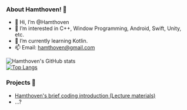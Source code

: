 
<!---
![Hamthoven's Profile Image](https://github.com/Hamthoven/Hamthoven/blob/main/HamThovenProfile.jpg)
--->

### About Hamthoven! 🐹

- 👋 Hi, I’m @Hamthoven
- 👀 I’m interested in C++, Window Programming, Android, Swift, Unity, etc.
- 🌱 I’m currently learning Kotlin.
- 📫 Email: hamthoven@gmail.com

![Hamthoven's GitHub stats](https://github-readme-stats.vercel.app/api?username=Hamthoven&count_private=true&show_icons=true) <br/>
[![Top Langs](https://github-readme-stats.vercel.app/api/top-langs/?username=Hamthoven&layout=compact)](https://github.com/anuraghazra/github-readme-stats)

### Projects 📁

- [Hamthoven's brief coding introduction (Lecture materials)](https://github.com/Hamthoven/BriefCodingIntroduction)
- ...?

<!---
Hamthoven/Hamthoven is a ✨ special ✨ repository because its `README.md` (this file) appears on your GitHub profile.
You can click the Preview link to take a look at your changes.
--->
